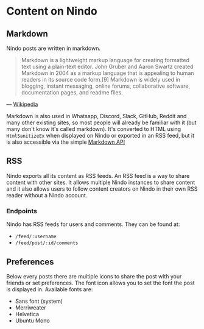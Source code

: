 # Content on Nindo

## Markdown

Nindo posts are written in markdown.

> Markdown is a lightweight markup language for creating formatted text using a plain-text editor. John Gruber and Aaron Swartz created Markdown in 2004 as a markup language that is appealing to human readers in its source code form.[9] Markdown is widely used in blogging, instant messaging, online forums, collaborative software, documentation pages, and readme files.

&mdash; [Wikipedia](https://en.wikipedia.org/wiki/Markdown)

Markdown is also used in Whatsapp, Discord, Slack, GitHub, Reddit and many other existing sites, so most people will already be familiar with it (but many don't know it's called markdown). It's converted to HTML using `HtmlSanitizeEx` when displayed on Nindo or exported in an RSS feed, but it is also accessible via the simple [Markdown API](markdown-api.md)

## RSS

Nindo exports all its content as RSS feeds. An RSS feed is a way to share content with other sites. It allows multiple Nindo instances to share content and it also allows users to follow content creators on Nindo in their own RSS reader without a Nindo account.

### Endpoints

Nindo has RSS feeds for users and comments. They can be found at:

- `/feed/:username`
- `/feed/post/:id/comments`

## Preferences

Below every posts there are multiple icons to share the post with your friends or set preferences. The font icon allows you to set the font the post is displayed in. Available fonts are:

- Sans font (system)
- Merriweater
- Helvetica
- Ubuntu Mono
